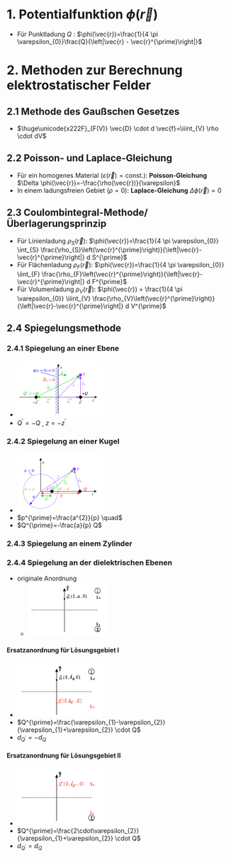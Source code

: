 # 1. Potentialfunktion $\phi(\vec{r})$ 
- Für Punktladung $Q$ : $\phi(\vec{r})=\frac{1}{4 \pi \varepsilon_{0}}\frac{Q}{\left|\vec{r} - \vec{r}^{\prime}\right|}$ 


# 2. Methoden zur Berechnung elektrostatischer Felder 
## 2.1 Methode des Gaußschen Gesetzes 
- $\huge\unicode{x222F}_{F(V)} \vec{D} \cdot d \vec{f}=\iiint_{V} \rho \cdot dV$ 

## 2.2 Poisson- und Laplace-Gleichung 
- Für ein homogenes Material ($\varepsilon(\vec{r})=\mathrm{const}.$): **Poisson-Gleichung** $\Delta \phi(\vec{r})=-\frac{\rho(\vec{r})}{\varepsilon}$ 
- In einem ladungsfreien Gebiet ($\rho = 0$): **Laplace-Gleichung** $\Delta \phi(\vec{r})=0$ 

## 2.3 Coulombintegral-Methode/ Überlagerungsprinzip 
- Für Linienladung $\rho_{S}(\vec{r})$: $\phi(\vec{r})=\frac{1}{4 \pi \varepsilon_{0}} \int_{S} \frac{\rho_{S}\left(\vec{r}^{\prime}\right)}{\left|\vec{r}-\vec{r}^{\prime}\right|} d S^{\prime}$ 
- Für Flächenladung $\rho_{F}(\vec{r})$: $\phi(\vec{r})=\frac{1}{4 \pi \varepsilon_{0}} \iint_{F} \frac{\rho_{F}\left(\vec{r}^{\prime}\right)}{\left|\vec{r}-\vec{r}^{\prime}\right|} d F^{\prime}$ 
- Für Volumenladung $\rho_{V}(\vec{r})$: $\phi(\vec{r}) = \frac{1}{4 \pi \varepsilon_{0}} \iiint_{V} \frac{\rho_{V}\left(\vec{r}^{\prime}\right)}{\left|\vec{r}-\vec{r}^{\prime}\right|} d V^{\prime}$ 

## 2.4 Spiegelungsmethode 
### 2.4.1 Spiegelung an einer Ebene 
- <img src="https://raw.githubusercontent.com/xiaomeng-huang-study/images_Theoretische_Elektrotechnik/refs/heads/main/Scrennshot_2025-04-16_12-46-07.png?raw=" width="40%" /> 
- $Q^{\prime}=-Q$ , $z=-z^{\prime}$ 

### 2.4.2 Spiegelung an einer Kugel 
- <img src="https://raw.githubusercontent.com/xiaomeng-huang-study/images_Theoretische_Elektrotechnik/refs/heads/main/Scrennshot_2025-04-16_14-26-01.png?raw=" width="40%" /> 
- $p^{\prime}=\frac{a^{2}}{p} \quad$ 
- $Q^{\prime}=-\frac{a}{p} Q$ 

### 2.4.3 Spiegelung an einem Zylinder 

### 2.4.4 Spiegelung an der dielektrischen Ebenen 
- originale Anordnung 
	- <img src="https://raw.githubusercontent.com/xiaomeng-huang-study/images_Theoretische_Elektrotechnik/refs/heads/main/Scrennshot_2025-04-26_13-51-31.png?raw=" width="40%" /> 

#### Ersatzanordnung für Lösungsgebiet I 
- <img src="https://raw.githubusercontent.com/xiaomeng-huang-study/images_Theoretische_Elektrotechnik/refs/heads/main/Scrennshot_2025-04-26_13-54-40.png?raw=" width="40%" /> 
- $Q^{\prime}=\frac{\varepsilon_{1}-\varepsilon_{2}}{\varepsilon_{1}+\varepsilon_{2}} \cdot Q$ 
- $d_{Q^{\prime}}=-d_{Q}$ 

#### Ersatzanordnung für Lösungsgebiet II 
- <img src="https://raw.githubusercontent.com/xiaomeng-huang-study/images_Theoretische_Elektrotechnik/refs/heads/main/Scrennshot_2025-04-26_13-57-02.png?raw=" width="40%" /> 
- $Q^{\prime}=\frac{2\cdot\varepsilon_{2}}{\varepsilon_{1}+\varepsilon_{2}} \cdot Q$ 
- $d_{Q^{\prime}}=d_{Q}$ 

